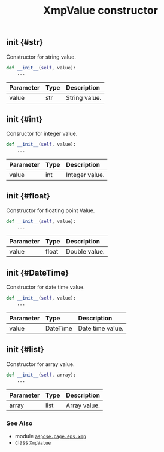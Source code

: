 ﻿---
title: XmpValue constructor
second_title: Aspose.Page for Python via .NET API References
description: 
type: docs
weight: 10
url: /python-net/aspose.page.eps.xmp/xmpvalue/__init__/
is_root: false
---

## __init__ {#str}

Constructor for string value.



```python
def __init__(self, value):
    ...
```


| Parameter | Type | Description |
| :- | :- | :- |
| value | str | String value. |


## __init__ {#int}

Consructor for integer value.



```python
def __init__(self, value):
    ...
```


| Parameter | Type | Description |
| :- | :- | :- |
| value | int | Integer value. |


## __init__ {#float}

Constructor for floating point Value.



```python
def __init__(self, value):
    ...
```


| Parameter | Type | Description |
| :- | :- | :- |
| value | float | Double value. |


## __init__ {#DateTime}

Constructor for date time value.



```python
def __init__(self, value):
    ...
```


| Parameter | Type | Description |
| :- | :- | :- |
| value | DateTime | Date time value. |


## __init__ {#list}

Constructor for array value.



```python
def __init__(self, array):
    ...
```


| Parameter | Type | Description |
| :- | :- | :- |
| array | list | Array value. |



### See Also
* module [`aspose.page.eps.xmp`](../../)
* class [`XmpValue`](/page/python-net/aspose.page.eps.xmp/xmpvalue)
